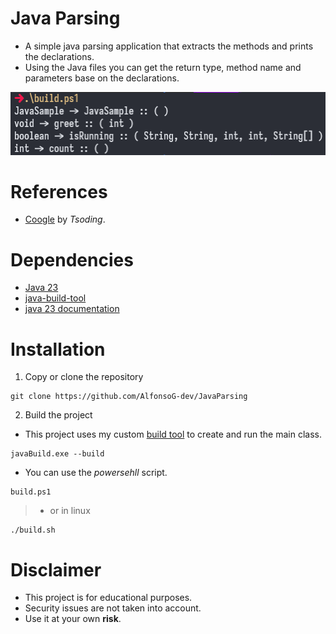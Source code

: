 # Java Parsing
- A simple java parsing application that extracts the methods and prints the declarations.
- Using the Java files you can get the return type, method name and parameters base on the declarations.

![expected_output](./docs/sample.png)

# References
- [Coogle](https://www.youtube.com/watch?v=wK1HjnwDQng&t=1s) by *Tsoding*.

# Dependencies
- [Java 23](https://www.oracle.com/java/technologies/downloads/)
- [java-build-tool](https://github.com/AlfonsoG-dev/javaBuild.git)
- [java 23 documentation](https://docs.oracle.com/en/java/javase/23/docs/api/index.html)

# Installation
1. Copy or clone the repository
```shell
git clone https://github.com/AlfonsoG-dev/JavaParsing
```
2. Build the project
- This project uses my custom [build tool](https://github.com/AlfonsoG-dev/javaBuild) to create and run the main class.
```shell
javaBuild.exe --build
```
- You can use the *powersehll* script.
```shell
build.ps1
```
>- or in linux
```shell
./build.sh
```

# Disclaimer
- This project is for educational purposes.
- Security issues are not taken into account.
- Use it at your own **risk**.